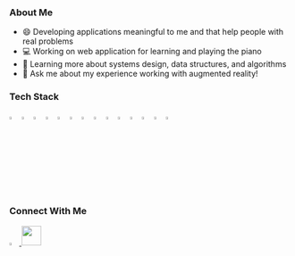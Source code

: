 ### About Me
- 😄 Developing applications meaningful to me and that help people with real problems
- 💻 Working on web application for learning and playing the piano
- 🌱 Learning more about systems design, data structures, and algorithms
- 💬 Ask me about my experience working with augmented reality!

### Tech Stack
<span>
  <img width='3.5%' src="https://cdn.jsdelivr.net/gh/devicons/devicon/icons/javascript/javascript-plain.svg" />
  <img width='3.5%' src="https://cdn.jsdelivr.net/gh/devicons/devicon/icons/html5/html5-plain.svg" />
  <img width='3.5%' src="https://cdn.jsdelivr.net/gh/devicons/devicon/icons/css3/css3-plain.svg" />
  <img width='3.5%' src="https://cdn.jsdelivr.net/gh/devicons/devicon/icons/python/python-original.svg" />
  <img width='3.5%' src="https://cdn.jsdelivr.net/gh/devicons/devicon/icons/nodejs/nodejs-original.svg" />
  <img width='3.5%' src="https://cdn.jsdelivr.net/gh/devicons/devicon/icons/react/react-original.svg" />
  <img width='3.5%' src="https://cdn.jsdelivr.net/gh/devicons/devicon/icons/express/express-original.svg" />
  <img width='3.5%' src="https://cdn.jsdelivr.net/gh/devicons/devicon/icons/postgresql/postgresql-plain.svg" />
  <img width='3.5%' src="https://cdn.jsdelivr.net/gh/devicons/devicon/icons/sequelize/sequelize-original.svg" />
  <img width='3.5%'src="https://cdn.jsdelivr.net/gh/devicons/devicon/icons/redux/redux-original.svg" />
  <img width='3.5%' src="https://cdn.jsdelivr.net/gh/devicons/devicon/icons/materialui/materialui-original.svg" />
  <img width='3.5%' src="https://cdn.jsdelivr.net/gh/devicons/devicon/icons/firebase/firebase-plain.svg" />
  <img width='3.5%' src="https://cdn.jsdelivr.net/gh/devicons/devicon/icons/heroku/heroku-plain.svg" />
  <img width='3.5%' src="https://cdn.jsdelivr.net/gh/devicons/devicon/icons/git/git-original.svg" />
</span>

### Connect With Me
<span>
  <a href="https://www.linkedin.com/in/davdli/">
    <img width='3.5%' src="https://cdn.jsdelivr.net/gh/devicons/devicon/icons/linkedin/linkedin-original.svg" />
  </a>
  <a href="mailto:davdli2323@gmail.com" target="_blank" rel="noreferrer" id="email-link">
    <img width="35px" src="https://img.icons8.com/color/48/000000/gmail-new.png"/>
  </a>
</span>
